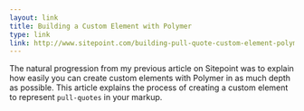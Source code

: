 ```yaml
---
layout: link
title: Building a Custom Element with Polymer
type: link
link: http://www.sitepoint.com/building-pull-quote-custom-element-polymer/
---
```


The natural progression from my previous article on Sitepoint was to explain 
how easily you can create custom elements with Polymer in as much depth as 
possible. This article explains the process of creating a custom element to 
represent `pull-quotes` in your markup.